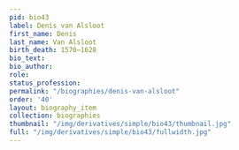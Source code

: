 ```yaml
---
pid: bio43
label: Denis van Alsloot
first_name: Denis
last_name: Van Alsloot
birth_death: 1570–1628
bio_text:
bio_author:
role:
status_profession:
permalink: "/biographies/denis-van-alsloot"
order: '40'
layout: biography_item
collection: biographies
thumbnail: "/img/derivatives/simple/bio43/thumbnail.jpg"
full: "/img/derivatives/simple/bio43/fullwidth.jpg"
---
```

